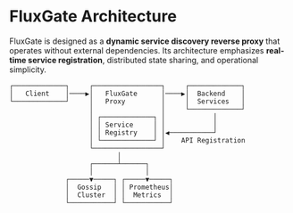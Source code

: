 # FluxGate Architecture

FluxGate is designed as a **dynamic service discovery reverse proxy** that operates without external dependencies. Its architecture emphasizes **real-time service registration**, distributed state sharing, and operational simplicity.

```
┌─────────────┐     ┌─────────────────┐     ┌─────────────┐
│   Client    │────▶│   FluxGate      │────▶│  Backend    │
└─────────────┘     │   Proxy         │     │  Services   │
                    │                 │     └─────────────┘
                    │ ┌─────────────┐ │            │
                    │ │ Service     │ │            │
                    │ │ Registry    │ │◀───────────┘
                    │ └─────────────┘ │    API Registration
                    └─────────────────┘
                           │
                    ┌──────┴──────┐
                    │             │
              ┌─────▼─────┐ ┌─────▼─────┐
              │  Gossip   │ │ Prometheus│
              │  Cluster  │ │  Metrics  │
              └───────────┘ └───────────┘
```
